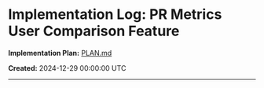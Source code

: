 # Implementation Log: PR Metrics User Comparison Feature

**Implementation Plan:** [PLAN.md](PLAN.md)

**Created:** 2024-12-29 00:00:00 UTC

---

<!-- Implementation progress will be logged here with timestamps as development proceeds -->

